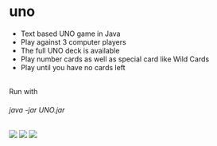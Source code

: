 # uno
- Text based UNO game in Java
- Play against 3 computer players
- The full UNO deck is available
- Play number cards as well as special card like Wild Cards
- Play until you have no cards left
<br>
Run with <h6>java -jar UNO.jar</h6>
<img src="https://i.imgur.com/spHnO9F.png">
<img src="https://i.imgur.com/fuoPGLa.png">
<img src="https://i.imgur.com/krNzxH0.png">
